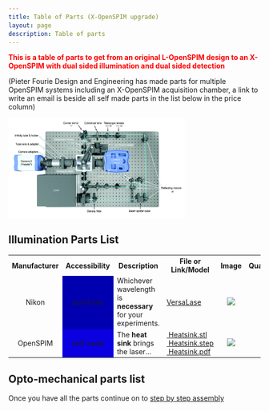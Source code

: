 ```yaml
---
title: Table of Parts (X-OpenSPIM upgrade)
layout: page
description: Table of parts
---
```

<span style="color:#FF0000; font-weight:bold"> This is a table of parts to get from an original L-OpenSPIM design to an X-OpenSPIM with dual sided illumination and dual sided detection</span> 

(Pieter Fourie Design and Engineering has made parts for multiple OpenSPIM systems including an X-OpenSPIM acquisition chamber, a link to write an email is beside all self made parts in the list below in the price column)

<img src="images/X-OpenSPIM_rendering_topview.jpg" width="70%">

## Illumination Parts List

<table>
<tr class="header">
<th>Manufacturer</th>
<th>Accessibility</th>
<th>Description</th>
<th>File or Link/Model</th>
<th>Image</th>
<th>Quantity</th>
<th>Price (EUR)</th>
</tr>
<tr class="odd">

<td align="center">Nikon</td>

<td align="center" bgcolor="light sky blue">purchase</td>
<td>Whichever wavelength is <strong>necessary</strong> for your experiments.</td>

<td><a href="http://www.vortranlaser.com/">VersaLase</a></td>

<td align="center"><img src="images/Versa-final-sm.jpg" width="70%"></td>

<td align="center">1</td>

<td align="center">200</td>

</tr>

<tr class="even">

<td align="center">OpenSPIM</td>

<td align="center" bgcolor="pale green">self made</td>
<td>
The <strong>heat sink</strong> brings the laser...</td>

<td>
<a href="models/OpenSPIM_Cube-Laser_Heatsink.STL">&nbsp;Heatsink.stl</a><br/>
<a href="models/OpenSPIM_Cube-Laser_Heatsink.STEP">&nbsp;Heatsink.step</a><br/>
<a href="documents/OpenSPIM_Cube-Laser_Heatsink.PDF">&nbsp;Heatsink.pdf</a>
</td>

<td align="center"><img src="images/Laser_heatsink.jpg" width="70%"></td>

<td align="center">1</td>

<td align="center">70,<br><a href="mailto:wwwpfdecouk@gmail.com?Subject=Production%20of%20___%20laser%20heatsink%20for%20the%20OpenSPIM%20system">email vendo </a></td>

</tr>

</table>

## Opto-mechanical parts list


</table>

Once you have all the parts continue on to [step by step assembly](Step_by_step_assembly)
